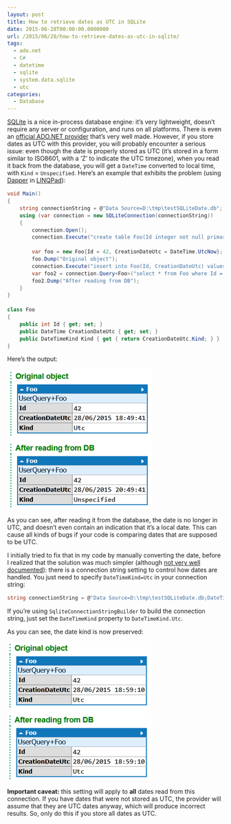 ```yaml
---
layout: post
title: How to retrieve dates as UTC in SQLite
date: 2015-06-28T00:00:00.0000000
url: /2015/06/28/how-to-retrieve-dates-as-utc-in-sqlite/
tags:
  - ado.net
  - C#
  - datetime
  - sqlite
  - system.data.sqlite
  - utc
categories:
  - Database
---
```



[SQLite](http://sqlite.org/) is a nice in-process database engine: it’s very lightweight, doesn’t require any server or configuration, and runs on all platforms. There is even an [official ADO.NET provider](http://system.data.sqlite.org/) that’s very well made. However, if you store dates as UTC with this provider, you will probably encounter a serious issue: even though the date is properly stored as UTC (it’s stored in a form similar to ISO8601, with a ‘Z’ to indicate the UTC timezone), when you read it back from the database, you will get a `DateTime` converted to local time, with `Kind` = `Unspecified`. Here’s an example that exhibits the problem (using [Dapper](https://github.com/StackExchange/dapper-dot-net) in [LINQPad](http://www.linqpad.net/)):

```csharp
void Main()
{
    string connectionString = @"Data Source=D:\tmp\testSQLiteDate.db";
    using (var connection = new SQLiteConnection(connectionString))
    {
        connection.Open();
        connection.Execute("create table Foo(Id integer not null primary key, CreationDateUtc datetime not null)");
        
        var foo = new Foo{Id = 42, CreationDateUtc = DateTime.UtcNow};
        foo.Dump("Original object");
        connection.Execute("insert into Foo(Id, CreationDateUtc) values (@Id, @CreationDateUtc)", foo);
        var foo2 = connection.Query<Foo>("select * from Foo where Id = @Id", new{ Id = 42 }).SingleOrDefault();
        foo2.Dump("After reading from DB");
    }
}

class Foo
{
    public int Id { get; set; }
    public DateTime CreationDateUtc { get; set; }
    public DateTimeKind Kind { get { return CreationDateUtc.Kind; } }
}
```

Here’s the output:

![image](image.png "image")

As you can see, after reading it from the database, the date is no longer in UTC, and doesn’t even contain an indication that it’s a local date. This can cause all kinds of bugs if your code is comparing dates that are supposed to be UTC.

I initially tried to fix that in my code by manually converting the date, before I realized that the solution was much simpler (although [not very well documented](http://www.nudoq.org/#!/Packages/System.Data.SQLite/System.Data.SQLite/SQLiteConnectionStringBuilder/P/DateTimeKind)): there is a connection string setting to control how dates are handled. You just need to specify `DateTimeKind=Utc` in your connection string:

```csharp
string connectionString = @"Data Source=D:\tmp\testSQLiteDate.db;DateTimeKind=Utc";
```

If you’re using `SqliteConnectionStringBuilder` to build the connection string, just set the `DateTimeKind` property to `DateTimeKind.Utc`.

As you can see, the date kind is now preserved:

![image](image1.png "image")



**Important caveat:** this setting will apply to **all** dates read from this connection. If you have dates that were not stored as UTC, the provider will assume that they are UTC dates anyway, which will produce incorrect results. So, only do this if you store all dates as UTC.

